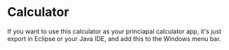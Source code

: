# Calculator

If you want to use this calculator as your princiapal calculator app, it's just export in Eclipse or your Java IDE, and add this to the Windows menu bar.
